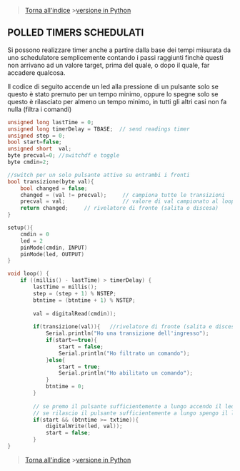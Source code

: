 >[Torna all'indice](indextimers.md) >[versione in Python](timersschedulatipy.md)
## **POLLED TIMERS SCHEDULATI**

Si possono realizzare timer anche a partire dalla base dei tempi misurata da uno schedulatore semplicemente contando i passi raggiunti finchè questi non arrivano ad un valore target, prima del quale, o dopo il quale, far accadere qualcosa.

Il codice di seguito accende un led alla pressione di un pulsante solo se questo è stato premuto per un tempo minimo, oppure lo spegne solo se questo è rilasciato per almeno un tempo minimo, in tutti gli altri casi non fa nulla (filtra i comandi)
```C++
unsigned long lastTime = 0;  
unsigned long timerDelay = TBASE;  // send readings timer
unsigned step = 0;  
bool start=false;
unsigned short  val;
byte precval=0; //switchdf e toggle
byte cmdin=2;

//switch per un solo pulsante attivo su entrambi i fronti
bool transizione(byte val){
	bool changed = false;
	changed = (val != precval); 	// campiona tutte le transizioni
	precval = val;              	// valore di val campionato al loop precedente 
	return changed;		// rivelatore di fronte (salita o discesa)
}

setup(){
	cmdin = 0
	led = 2
	pinMode(cmdin, INPUT)
	pinMode(led, OUTPUT)
}

void loop() {
	if ((millis() - lastTime) > timerDelay) {
		lastTime = millis();
		step = (step + 1) % NSTEP;
		btntime = (btntime + 1) % NSTEP;
		
		val = digitalRead(cmdin)); 
		
		if(transizione(val)){ 	//rivelatore di fronte (salita e discesa)
			Serial.println("Ho una transizione dell'ingresso");
			if(start==true){
				start = false;
				Serial.println("Ho filtrato un comando");
			}else{
				start = true;
				Serial.println("Ho abilitato un comando");
			}
		    btntime = 0;
		}
		
		// se premo il pulsante sufficientemente a lungo accendo il led
		// se rilascio il pulsante sufficientemente a lungo spengo il led
		if(start && (btntime >= txtime)){
			digitalWrite(led, val));
			start = false;
		}
}
```
>[Torna all'indice](indextimers.md) >[versione in Python](timersschedulatipy.md)
